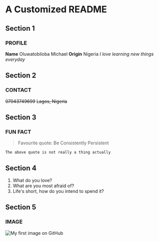 # A Customized README 

## Section 1
### PROFILE
**Name** Oluwatobiloba Michael
**Origin** Nigeria
*I love learning new things everyday*

## Section 2
### CONTACT
~~07043749699~~
~~Lagos, Nigeria~~

## Section 3
### FUN FACT
> Favourite quote: Be Consistently Persistent 
```
The above quote is not really a thing actually
```

## Section 4
1. What do you love?
2. What are you most afraid of?
3. Life's short, how do you intend to spend it?

## Section 5
### IMAGE
![My first image on GitHub](https://myoctocat.com/assets/images/base-octocat.svg#gh-light-mode-only)
